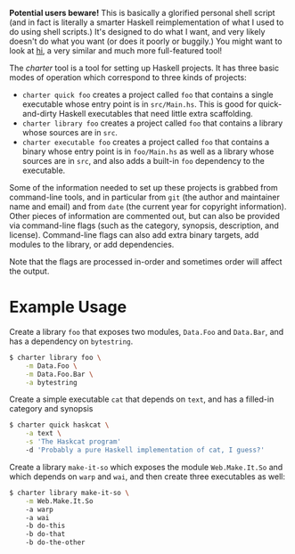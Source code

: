 **Potential users beware!** This is basically a glorified personal
shell script (and in fact is literally a smarter Haskell
reimplementation of what I used to do using shell scripts.) It's
designed to do what I want, and very likely doesn't do what you want
(or does it poorly or buggily.) You might want to look at
[hi](https://github.com/fujimura/hi), a very similar and much more
full-featured tool!

The *charter* tool is a tool for setting up Haskell projects. It has
three basic modes of operation which correspond to three kinds of
projects:

- `charter quick foo` creates a project called `foo` that contains a
  single executable whose entry point is in `src/Main.hs`. This is
  good for quick-and-dirty Haskell executables that need little extra
  scaffolding.
- `charter library foo` creates a project called `foo` that
  contains a library whose sources are in `src`.
- `charter executable foo` creates a project called `foo` that
  contains a binary whose entry point is in `foo/Main.hs` as well as a
  library whose sources are in `src`, and also adds a built-in `foo`
  dependency to the executable.

Some of the information needed to set up these projects is grabbed
from command-line tools, and in particular from `git` (the author and
maintainer name and email) and from `date` (the current year for
copyright information). Other pieces of information are commented out,
but can also be provided via command-line flags (such as the category,
synopsis, description, and license). Command-line flags can also add
extra binary targets, add modules to the library, or add dependencies.

Note that the flags are processed in-order and sometimes order will
affect the output.

# Example Usage

Create a library `foo` that exposes two modules, `Data.Foo` and
`Data.Bar`, and has a dependency on `bytestring`.

```bash
$ charter library foo \
    -m Data.Foo \
    -m Data.Foo.Bar \
    -a bytestring
```

Create a simple executable `cat` that depends on `text`, and has a
filled-in category and synopsis

```bash
$ charter quick haskcat \
    -a text \
    -s 'The Haskcat program'
    -d 'Probably a pure Haskell implementation of cat, I guess?'
```

Create a library `make-it-so` which exposes the module
`Web.Make.It.So` and which depends on `warp` and `wai`, and then
create three executables as well:

```bash
$ charter library make-it-so \
    -m Web.Make.It.So
    -a warp
    -a wai
    -b do-this
    -b do-that
    -b do-the-other
```
